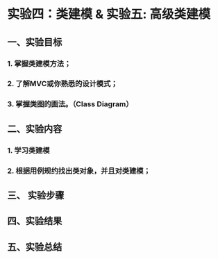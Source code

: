 # 实验四：类建模 & 实验五: 高级类建模

## 一、实验目标

### 1. 掌握类建模方法；
### 2. 了解MVC或你熟悉的设计模式；
### 3. 掌握类图的画法。（Class Diagram）

## 二、实验内容  

### 1. 学习类建模
### 2. 根据用例规约找出类对象，并且对类建模；  

## 三、 实验步骤

## 四、实验结果

## 五、实验总结
